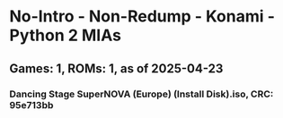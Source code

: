 # No-Intro - Non-Redump - Konami - Python 2 MIAs
## Games: 1, ROMs: 1, as of 2025-04-23

### Dancing Stage SuperNOVA (Europe) (Install Disk).iso, CRC: 95e713bb
